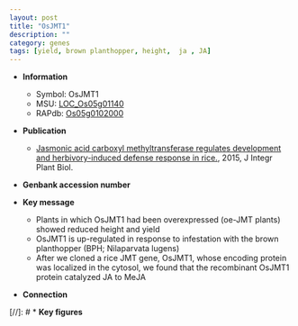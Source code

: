 ```yaml
---
layout: post
title: "OsJMT1"
description: ""
category: genes
tags: [yield, brown planthopper, height,  ja , JA]
---
```


* **Information**  
    + Symbol: OsJMT1  
    + MSU: [LOC_Os05g01140](http://rice.plantbiology.msu.edu/cgi-bin/ORF_infopage.cgi?orf=LOC_Os05g01140)  
    + RAPdb: [Os05g0102000](http://rapdb.dna.affrc.go.jp/viewer/gbrowse_details/irgsp1?name=Os05g0102000)  

* **Publication**  
    + [Jasmonic acid carboxyl methyltransferase regulates development and herbivory-induced defense response in rice.](http://www.ncbi.nlm.nih.gov/pubmed?term=Jasmonic+acid+carboxyl+methyltransferase+regulates+development+and+herbivory-induced+defense+response+in+rice.%5BTitle%5D), 2015, J Integr Plant Biol.

* **Genbank accession number**  

* **Key message**  
    + Plants in which OsJMT1 had been overexpressed (oe-JMT plants) showed reduced height and yield
    + OsJMT1 is up-regulated in response to infestation with the brown planthopper (BPH; Nilaparvata lugens)
    + After we cloned a rice JMT gene, OsJMT1, whose encoding protein was localized in the cytosol, we found that the recombinant OsJMT1 protein catalyzed JA to MeJA

* **Connection**  

[//]: # * **Key figures**  


